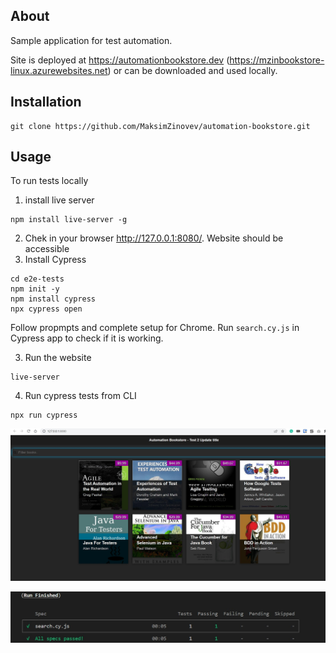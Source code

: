## About

Sample application for test automation.

Site is deployed at https://automationbookstore.dev (https://mzinbookstore-linux.azurewebsites.net) or can be downloaded and used locally.


## Installation 

```
git clone https://github.com/MaksimZinovev/automation-bookstore.git
```

## Usage 

To run tests locally

1. install live server 

```shell
npm install live-server -g
```

2. Chek in your browser http://127.0.0.1:8080/. Website should be accessible 
3. Install Cypress

```shell
cd e2e-tests
npm init -y
npm install cypress
npx cypress open

```
Follow propmpts and complete setup for Chrome. 
Run `search.cy.js` in Cypress app to check if it is working.

3. Run the website 

```shell
live-server
```

4. Run cypress tests from CLI

```shell
npx run cypress
```



![Automation Bookstore](./img/AutomationBookstore.jpg)

![Test run results](./img/RunFinishedCypress.jpg)